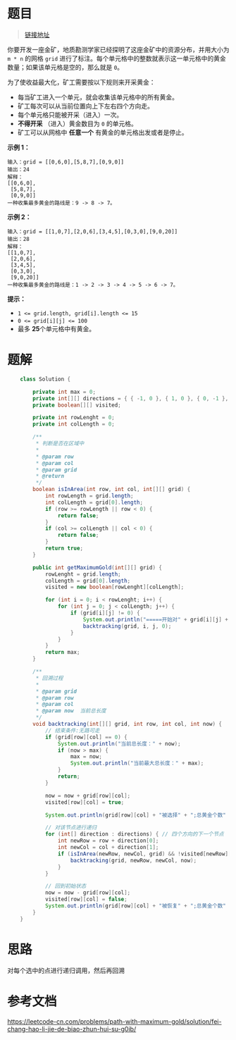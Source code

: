 # 题目

> [链接地址](https://leetcode-cn.com/problems/path-with-maximum-gold/description/)
>

你要开发一座金矿，地质勘测学家已经探明了这座金矿中的资源分布，并用大小为 `m * n` 的网格 `grid` 进行了标注。每个单元格中的整数就表示这一单元格中的黄金数量；如果该单元格是空的，那么就是 `0`。

为了使收益最大化，矿工需要按以下规则来开采黄金：

* 每当矿工进入一个单元，就会收集该单元格中的所有黄金。
* 矿工每次可以从当前位置向上下左右四个方向走。
* 每个单元格只能被开采（进入）一次。
* **不得开采** （进入）黄金数目为 `0` 的单元格。
* 矿工可以从网格中 **任意一个** 有黄金的单元格出发或者是停止。

**示例 1：**

```
输入：grid = [[0,6,0],[5,8,7],[0,9,0]]
输出：24
解释：
[[0,6,0],
 [5,8,7],
 [0,9,0]]
一种收集最多黄金的路线是：9 -> 8 -> 7。
```

**示例 2：**

```
输入：grid = [[1,0,7],[2,0,6],[3,4,5],[0,3,0],[9,0,20]]
输出：28
解释：
[[1,0,7],
 [2,0,6],
 [3,4,5],
 [0,3,0],
 [9,0,20]]
一种收集最多黄金的路线是：1 -> 2 -> 3 -> 4 -> 5 -> 6 -> 7。
```

**提示：**

* `1 <= grid.length, grid[i].length <= 15`
* `0 <= grid[i][j] <= 100`
* 最多 **25**个单元格中有黄金。

# 题解

```java
    class Solution {

        private int max = 0;
        private int[][] directions = { { -1, 0 }, { 1, 0 }, { 0, -1 }, { 0, 1 } };
        private boolean[][] visited;

        private int rowLenght = 0;
        private int colLength = 0;

        /**
         * 判断是否在区域中
         * 
         * @param row
         * @param col
         * @param grid
         * @return
         */
        boolean isInArea(int row, int col, int[][] grid) {
            int rowLength = grid.length;
            int colLength = grid[0].length;
            if (row >= rowLength || row < 0) {
                return false;
            }
            if (col >= colLength || col < 0) {
                return false;
            }
            return true;
        }

        public int getMaximumGold(int[][] grid) {
            rowLenght = grid.length;
            colLength = grid[0].length;
            visited = new boolean[rowLenght][colLength];

            for (int i = 0; i < rowLenght; i++) {
                for (int j = 0; j < colLength; j++) {
                    if (grid[i][j] != 0) {
                        System.out.println("=====开始对" + grid[i][j] + "进行dfs遍历");
                        backtracking(grid, i, j, 0);
                    }
                }
            }
            return max;
        }

        /**
         * 回溯过程
         * 
         * @param grid
         * @param row
         * @param col
         * @param now  当前总长度
         */
        void backtracking(int[][] grid, int row, int col, int now) {
            // 结束条件:无路可走
            if (grid[row][col] == 0) {
                System.out.println("当前总长度：" + now);
                if (now > max) {
                    max = now;
                    System.out.println("当前最大总长度：" + max);
                }
                return;
            }

            now = now + grid[row][col];
            visited[row][col] = true;

            System.out.println(grid[row][col] + "被选择" + ";总黄金个数" + now);

            // 对该节点进行递归
            for (int[] direction : directions) { // 四个方向的下一个节点
                int newRow = row + direction[0];
                int newCol = col + direction[1];
                if (isInArea(newRow, newCol, grid) && !visited[newRow][newCol]) { // 只找在区域中的
                    backtracking(grid, newRow, newCol, now);
                }
            }

            // 回到初始状态
            now = now - grid[row][col];
            visited[row][col] = false;
            System.out.println(grid[row][col] + "被恢复" + ";总黄金个数" + now);
        }
    }
```

# 思路

对每个选中的点进行递归调用，然后再回溯

# 参考文档

[https://leetcode-cn.com/problems/path-with-maximum-gold/solution/fei-chang-hao-li-jie-de-biao-zhun-hui-su-g0ib/ ](https://leetcode-cn.com/problems/path-with-maximum-gold/solution/fei-chang-hao-li-jie-de-biao-zhun-hui-su-g0ib/)